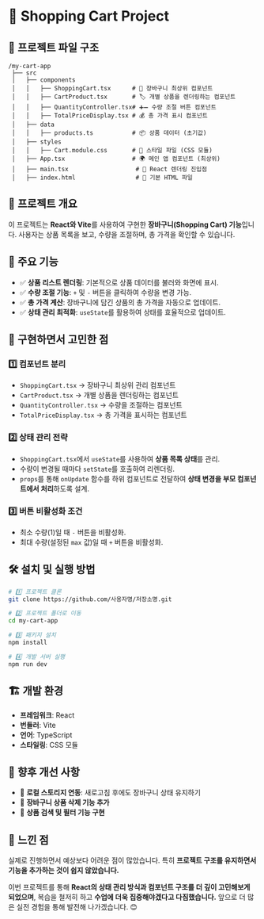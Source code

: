 # 🛒 Shopping Cart Project

## 📂 프로젝트 파일 구조
```
/my-cart-app
 ├── src
 │   ├── components
 │   │   ├── ShoppingCart.tsx      # 🛒 장바구니 최상위 컴포넌트
 │   │   ├── CartProduct.tsx       # 🏷 개별 상품을 렌더링하는 컴포넌트
 │   │   ├── QuantityController.tsx# ➕➖ 수량 조절 버튼 컴포넌트
 │   │   ├── TotalPriceDisplay.tsx # 💰 총 가격 표시 컴포넌트
 │   ├── data
 │   │   ├── products.ts           # 📦 상품 데이터 (초기값)
 │   ├── styles
 │   │   ├── Cart.module.css       # 🎨 스타일 파일 (CSS 모듈)
 │   ├── App.tsx                   # 🌍 메인 앱 컴포넌트 (최상위)
 │   ├── main.tsx                   # 🚀 React 렌더링 진입점
 │   ├── index.html                 # 📄 기본 HTML 파일
```

## 📌 프로젝트 개요
이 프로젝트는 **React와 Vite**를 사용하여 구현한 **장바구니(Shopping Cart) 기능**입니다. 사용자는 상품 목록을 보고, 수량을 조절하며, 총 가격을 확인할 수 있습니다.

## 🚀 주요 기능
- ✅ **상품 리스트 렌더링**: 기본적으로 상품 데이터를 불러와 화면에 표시.
- ✅ **수량 조절 기능**: `+` 및 `-` 버튼을 클릭하여 수량을 변경 가능.
- ✅ **총 가격 계산**: 장바구니에 담긴 상품의 총 가격을 자동으로 업데이트.
- ✅ **상태 관리 최적화**: `useState`를 활용하여 상태를 효율적으로 업데이트.

## 🤔 구현하면서 고민한 점
### 1️⃣ **컴포넌트 분리**
- `ShoppingCart.tsx` → 장바구니 최상위 관리 컴포넌트
- `CartProduct.tsx` → 개별 상품을 렌더링하는 컴포넌트
- `QuantityController.tsx` → 수량을 조절하는 컴포넌트
- `TotalPriceDisplay.tsx` → 총 가격을 표시하는 컴포넌트

### 2️⃣ **상태 관리 전략**
- `ShoppingCart.tsx`에서 `useState`를 사용하여 **상품 목록 상태**를 관리.
- 수량이 변경될 때마다 `setState`를 호출하여 리렌더링.
- `props`를 통해 `onUpdate` 함수를 하위 컴포넌트로 전달하여 **상태 변경을 부모 컴포넌트에서 처리**하도록 설계.

### 3️⃣ **버튼 비활성화 조건**
- 최소 수량(1)일 때 `-` 버튼을 비활성화.
- 최대 수량(설정된 `max` 값)일 때 `+` 버튼을 비활성화.

## 🛠️ 설치 및 실행 방법
```sh
# 1️⃣ 프로젝트 클론
git clone https://github.com/사용자명/저장소명.git

# 2️⃣ 프로젝트 폴더로 이동
cd my-cart-app

# 3️⃣ 패키지 설치
npm install

# 4️⃣ 개발 서버 실행
npm run dev
```

## 🏗️ 개발 환경
- **프레임워크**: React
- **번들러**: Vite
- **언어**: TypeScript
- **스타일링**: CSS 모듈

## 📌 향후 개선 사항
- 🔹 **로컬 스토리지 연동**: 새로고침 후에도 장바구니 상태 유지하기
- 🔹 **장바구니 상품 삭제 기능 추가**
- 🔹 **상품 검색 및 필터 기능 구현**

## 📩 느낀 점
실제로 진행하면서 예상보다 어려운 점이 많았습니다. 특히 **프로젝트 구조를 유지하면서 기능을 추가하는 것이 쉽지 않았습니다.**

이번 프로젝트를 통해 **React의 상태 관리 방식과 컴포넌트 구조를 더 깊이 고민해보게 되었으며**, 복습을 철저히 하고 **수업에 더욱 집중해야겠다고 다짐했습니다.** 앞으로 더 많은 실전 경험을 통해 발전해 나가겠습니다. 😊

